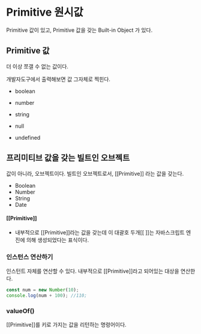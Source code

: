 # Primitive 원시값

Primitive 값이 있고, Primitive 값을 갖는 Built-in Object 가 있다. 



## Primitive 값

더 이상 쪼갤 수 없는 값이다. 

개발자도구에서 출력해보면 값 그자체로 찍힌다. 

- boolean
- number
- string

- null

- undefined



## 프리미티브 값을 갖는 빌트인 오브젝트

값이 아니라, 오브젝트이다. 빌트인 오브젝트로서, [[Primitive]] 라는 값을 갖는다.

- Boolean
- Number
- String
- Date



#### [[Primitive]] 

- 내부적으로 [[Primitive]]라는 값을 갖는데 이 대괄호 두개[[ ]]는 자바스크립트 엔진에 의해 생성되었다는 표식이다.



### 인스턴스 연산하기

인스턴트 자체를 연산할 수 있다. 내부적으로 [[Primitive]]라고 되어있는 대상을 연산한다.

```javascript
const num = new Number(10);
console.log(num + 100); //110;
```





### valueOf()

[[Primitive]]를 키로 가지는 값을 리턴하는 명령어이다.